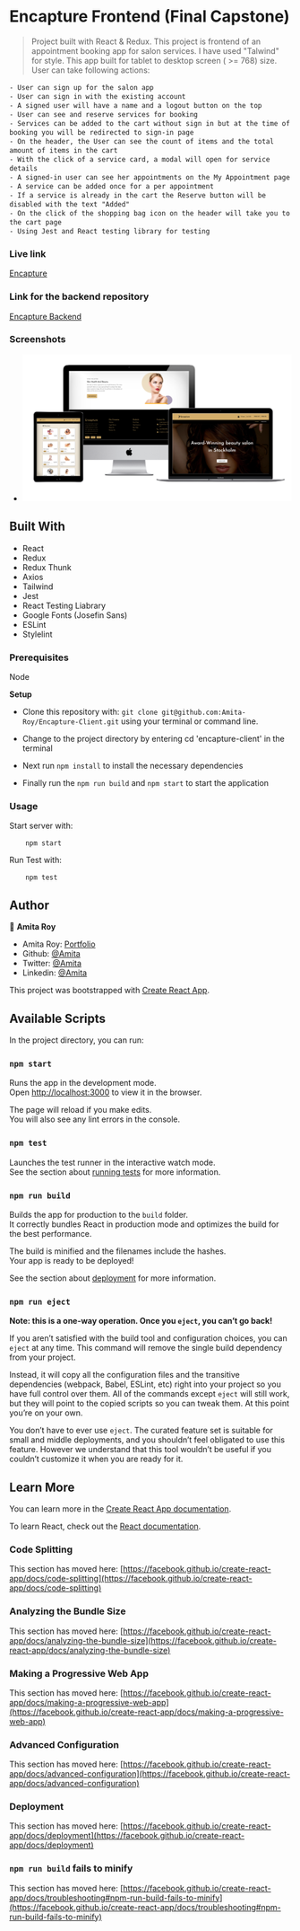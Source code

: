 # Encapture Frontend (Final Capstone)

> Project built with React & Redux. This project is frontend of an appointment booking app for salon services. I have used "Talwind" for style. This app built for tablet to desktop screen ( >= 768) size. User can take following actions:

    - User can sign up for the salon app
    - User can sign in with the existing account
    - A signed user will have a name and a logout button on the top
    - User can see and reserve services for booking
    - Services can be added to the cart without sign in but at the time of booking you will be redirected to sign-in page
    - On the header, the User can see the count of items and the total amount of items in the cart
    - With the click of a service card, a modal will open for service details 
    - A signed-in user can see her appointments on the My Appointment page
    - A service can be added once for a per appointment
    - If a service is already in the cart the Reserve button will be disabled with the text "Added"
    - On the click of the shopping bag icon on the header will take you to the cart page
    - Using Jest and React testing library for testing


### Live link
[Encapture](https://encapture.vercel.app/)

### Link for the backend repository
[Encapture Backend](https://github.com/Amita-Roy/Encapture-API)

### Screenshots

- ![Different Devices](./screenshots/encapture.png)

## Built With

- React
- Redux
- Redux Thunk
- Axios
- Tailwind
- Jest
- React Testing Liabrary
- Google Fonts (Josefin Sans)
- ESLint
- Stylelint


### Prerequisites

Node

**Setup**

- Clone this repository with: `git clone git@github.com:Amita-Roy/Encapture-Client.git` using your terminal or command line.

- Change to the project directory by entering cd 'encapture-client' in the terminal

- Next run `npm install` to install the necessary dependencies

- Finally run the  `npm run build` and `npm start` to start the application


### Usage

Start server with:

```
    npm start
```

Run Test with:

```
    npm test
```


## Author

👤 **Amita Roy**

- Amita Roy: [Portfolio](https://amitaroy.com/)
- Github: [@Amita](https://github.com/Amita-Roy)
- Twitter: [@Amita](https://twitter.com/AmitaRoy14)
- Linkedin: [@Amita](https://www.linkedin.com/in/amita-roy/)



This project was bootstrapped with [Create React App](https://github.com/facebook/create-react-app).

## Available Scripts

In the project directory, you can run:

### `npm start`

Runs the app in the development mode.\
Open [http://localhost:3000](http://localhost:3000) to view it in the browser.

The page will reload if you make edits.\
You will also see any lint errors in the console.

### `npm test`

Launches the test runner in the interactive watch mode.\
See the section about [running tests](https://facebook.github.io/create-react-app/docs/running-tests) for more information.

### `npm run build`

Builds the app for production to the `build` folder.\
It correctly bundles React in production mode and optimizes the build for the best performance.

The build is minified and the filenames include the hashes.\
Your app is ready to be deployed!

See the section about [deployment](https://facebook.github.io/create-react-app/docs/deployment) for more information.

### `npm run eject`

**Note: this is a one-way operation. Once you `eject`, you can’t go back!**

If you aren’t satisfied with the build tool and configuration choices, you can `eject` at any time. This command will remove the single build dependency from your project.

Instead, it will copy all the configuration files and the transitive dependencies (webpack, Babel, ESLint, etc) right into your project so you have full control over them. All of the commands except `eject` will still work, but they will point to the copied scripts so you can tweak them. At this point you’re on your own.

You don’t have to ever use `eject`. The curated feature set is suitable for small and middle deployments, and you shouldn’t feel obligated to use this feature. However we understand that this tool wouldn’t be useful if you couldn’t customize it when you are ready for it.

## Learn More

You can learn more in the [Create React App documentation](https://facebook.github.io/create-react-app/docs/getting-started).

To learn React, check out the [React documentation](https://reactjs.org/).

### Code Splitting

This section has moved here: [https://facebook.github.io/create-react-app/docs/code-splitting](https://facebook.github.io/create-react-app/docs/code-splitting)

### Analyzing the Bundle Size

This section has moved here: [https://facebook.github.io/create-react-app/docs/analyzing-the-bundle-size](https://facebook.github.io/create-react-app/docs/analyzing-the-bundle-size)

### Making a Progressive Web App

This section has moved here: [https://facebook.github.io/create-react-app/docs/making-a-progressive-web-app](https://facebook.github.io/create-react-app/docs/making-a-progressive-web-app)

### Advanced Configuration

This section has moved here: [https://facebook.github.io/create-react-app/docs/advanced-configuration](https://facebook.github.io/create-react-app/docs/advanced-configuration)

### Deployment

This section has moved here: [https://facebook.github.io/create-react-app/docs/deployment](https://facebook.github.io/create-react-app/docs/deployment)

### `npm run build` fails to minify

This section has moved here: [https://facebook.github.io/create-react-app/docs/troubleshooting#npm-run-build-fails-to-minify](https://facebook.github.io/create-react-app/docs/troubleshooting#npm-run-build-fails-to-minify)
